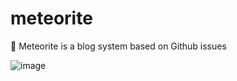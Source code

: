 # meteorite

🌠 Meteorite is a blog system based on Github issues

![image](https://user-images.githubusercontent.com/12481935/90335266-57760780-e006-11ea-9ff5-c22dea13ea73.png)
